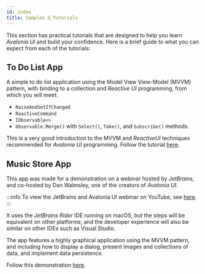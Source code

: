 ```yaml
---
id: index
title: Samples & Tutorials
---
```


This section has practical tutorials that are designed to help you learn _Avalonia UI_ and build your confidence. Here is a brief guide to what you can expect from each of the tutorials:

## To Do List App

A simple to do list application using the Model View View-Model (MVVM) pattern, with binding to a collection and _Reactive UI_ programming, from which you will meet:

* `RaiseAndSetIfChanged`
* `ReactiveCommand`
* `IObservable<>`
* `Observable.Merge()` with `Select()`, `Take()`, and `Subscribe()` methods.

This is a very good introduction to the MVVM and _ReactiveUI_ techniques recommended for _Avalonia UI_ programming. Follow the tutorial [here](todo-list-app/).

## Music Store App

This app was made for a demonstration on a webinar hosted by _JetBrains_, and co-hosted by Dan Walmsley, one of the creators of _Avalonia UI_.

:::info
To view the JetBrains and Avalonia UI webinar on YouTube, see [here](https://www.youtube.com/watch?v=kZCIporjJ70).
:::

It uses the _JetBrains Rider_ IDE running on macOS, but the steps will be equivalent on other platforms; and the developer experience will also be similar on other IDEs such as Visual Studio.

The app features a highly graphical application using the MVVM pattern, and including how to display a dialog, present images and collections of data, and implement data persistence.

Follow this demonstration [here](music-store-app/).
